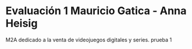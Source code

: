 # Evaluación 1 Mauricio Gatica - Anna Heisig
M2A dedicado a la venta de videojuegos digitales y series.
prueba 1

